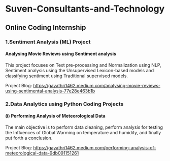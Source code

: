 # Suven-Consultants-and-Technology
## Online Coding Internship

### 1.Sentiment Analysis (ML) Project

#### Analysing Movie Reviews using Sentiment analysis

This project focuses on Text pre-processing and Normalization using NLP, Sentiment analysis using the Unsupervised Lexicon-based models and classifying sentiment using Traditional supervised models.

Project Blog: https://gayathri1462.medium.com/analysing-movie-reviews-using-sentimental-analysis-77e28e463b1b

### 2.Data Analytics using Python Coding Projects
#### (i) Performing Analysis of Meteorological Data

The main objective is to perform data cleaning, perform analysis for testing the Influences of Global Warming on temperature and humidity, and finally put forth a conclusion.

Project Blog: https://gayathri1462.medium.com/performing-analysis-of-meteorological-data-9db091151261
